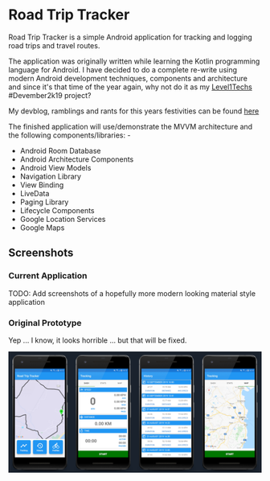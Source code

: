 # Road Trip Tracker
Road Trip Tracker is a simple Android application for tracking and logging road trips and travel routes.

The application was originally written while learning the Kotlin programming language for Android.
I have decided to do a complete re-write using modern Android development techniques, components and architecture and since it's that time of the year again, why
not do it as my [Level1Techs](https://level1techs.com/) #Devember2k19 project?

My devblog, ramblings and rants for this years festivities can be found [here](https://forum.level1techs.com/t/devember-road-trip-tracker-android-application/150676/3)

The finished application will use/demonstrate the MVVM architecture and the following components/libraries: -

- Android Room Database
- Android Architecture Components
- Android View Models
- Navigation Library
- View Binding
- LiveData
- Paging Library
- Lifecycle Components
- Google Location Services
- Google Maps

## Screenshots

### Current Application
TODO: Add screenshots of a hopefully more modern looking material style application

### Original Prototype
Yep ... I know, it looks horrible ... but that will be fixed.

![Road Trip Tracker](docs/screenshots/screenshot-000.png)
